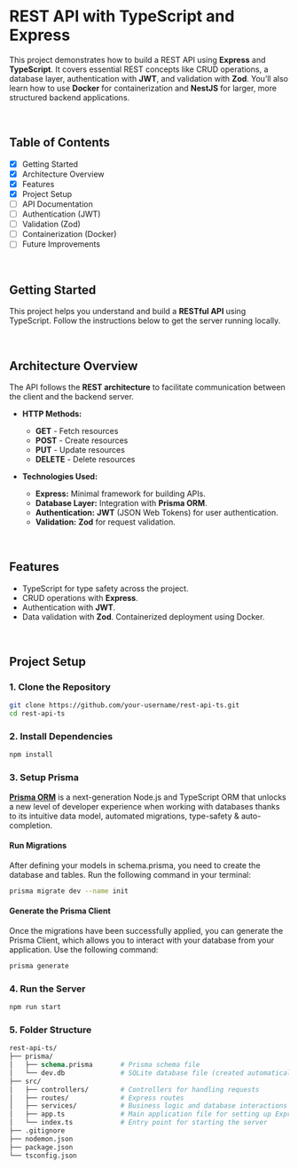 # REST API with TypeScript and Express

This project demonstrates how to build a REST API using **Express** and **TypeScript**. It covers essential REST concepts like CRUD operations, a database layer, authentication with **JWT**, and validation with **Zod**. You’ll also learn how to use **Docker** for containerization and **NestJS** for larger, more structured backend applications.

<br>

## Table of Contents

- [x] Getting Started
- [x] Architecture Overview
- [x] Features
- [x] Project Setup
- [ ] API Documentation
- [ ] Authentication (JWT)
- [ ] Validation (Zod)
- [ ] Containerization (Docker)
- [ ] Future Improvements

<br>

## Getting Started

This project helps you understand and build a **RESTful API** using TypeScript. Follow the instructions below to get the server running locally.

<br>

## Architecture Overview

The API follows the **REST architecture** to facilitate communication between the client and the backend server.

- **HTTP Methods:**

  - **GET** - Fetch resources
  - **POST** - Create resources
  - **PUT** - Update resources
  - **DELETE** - Delete resources

- **Technologies Used:**
  - **Express:** Minimal framework for building APIs.
  - **Database Layer:** Integration with **Prisma ORM**.
  - **Authentication:** **JWT** (JSON Web Tokens) for user authentication.
  - **Validation:** **Zod** for request validation.

<br>

## Features

- TypeScript for type safety across the project.
- CRUD operations with **Express**.
- Authentication with **JWT**.
- Data validation with **Zod**.
  Containerized deployment using Docker.

<br>

## Project Setup

### 1. Clone the Repository

```bash
git clone https://github.com/your-username/rest-api-ts.git
cd rest-api-ts
```

### 2. Install Dependencies

```bash
npm install
```

### 3. Setup Prisma

**[Prisma ORM](https://www.prisma.io/docs/orm/overview/introduction/what-is-prisma)** is a next-generation Node.js and TypeScript ORM that unlocks a new level of developer experience when working with databases thanks to its intuitive data model, automated migrations, type-safety & auto-completion.

#### Run Migrations

After defining your models in schema.prisma, you need to create the database and tables. Run the following command in your terminal:

```bash
prisma migrate dev --name init
```

#### Generate the Prisma Client

Once the migrations have been successfully applied, you can generate the Prisma Client, which allows you to interact with your database from your application. Use the following command:

```bash
prisma generate
```

### 4. Run the Server

```bash
npm run start
```

### 5. Folder Structure

```graphql
rest-api-ts/
├── prisma/
│   ├── schema.prisma       # Prisma schema file
│   └── dev.db              # SQLite database file (created automatically)
├── src/
│   ├── controllers/        # Controllers for handling requests
│   ├── routes/             # Express routes
│   ├── services/           # Business logic and database interactions
│   ├── app.ts              # Main application file for setting up Express
│   └── index.ts            # Entry point for starting the server
├── .gitignore
├── nodemon.json
├── package.json
└── tsconfig.json
```

